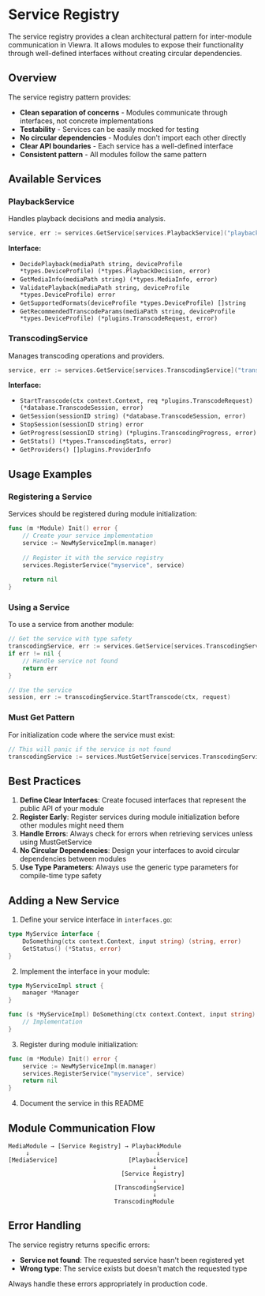 # Service Registry

The service registry provides a clean architectural pattern for inter-module communication in Viewra. It allows modules to expose their functionality through well-defined interfaces without creating circular dependencies.

## Overview

The service registry pattern provides:
- **Clean separation of concerns** - Modules communicate through interfaces, not concrete implementations
- **Testability** - Services can be easily mocked for testing
- **No circular dependencies** - Modules don't import each other directly
- **Clear API boundaries** - Each service has a well-defined interface
- **Consistent pattern** - All modules follow the same pattern

## Available Services

### PlaybackService
Handles playback decisions and media analysis.
```go
service, err := services.GetService[services.PlaybackService]("playback")
```

**Interface:**
- `DecidePlayback(mediaPath string, deviceProfile *types.DeviceProfile) (*types.PlaybackDecision, error)`
- `GetMediaInfo(mediaPath string) (*types.MediaInfo, error)`
- `ValidatePlayback(mediaPath string, deviceProfile *types.DeviceProfile) error`
- `GetSupportedFormats(deviceProfile *types.DeviceProfile) []string`
- `GetRecommendedTranscodeParams(mediaPath string, deviceProfile *types.DeviceProfile) (*plugins.TranscodeRequest, error)`

### TranscodingService
Manages transcoding operations and providers.
```go
service, err := services.GetService[services.TranscodingService]("transcoding")
```

**Interface:**
- `StartTranscode(ctx context.Context, req *plugins.TranscodeRequest) (*database.TranscodeSession, error)`
- `GetSession(sessionID string) (*database.TranscodeSession, error)`
- `StopSession(sessionID string) error`
- `GetProgress(sessionID string) (*plugins.TranscodingProgress, error)`
- `GetStats() (*types.TranscodingStats, error)`
- `GetProviders() []plugins.ProviderInfo`

## Usage Examples

### Registering a Service

Services should be registered during module initialization:

```go
func (m *Module) Init() error {
    // Create your service implementation
    service := NewMyServiceImpl(m.manager)
    
    // Register it with the service registry
    services.RegisterService("myservice", service)
    
    return nil
}
```

### Using a Service

To use a service from another module:

```go
// Get the service with type safety
transcodingService, err := services.GetService[services.TranscodingService]("transcoding")
if err != nil {
    // Handle service not found
    return err
}

// Use the service
session, err := transcodingService.StartTranscode(ctx, request)
```

### Must Get Pattern

For initialization code where the service must exist:

```go
// This will panic if the service is not found
transcodingService := services.MustGetService[services.TranscodingService]("transcoding")
```

## Best Practices

1. **Define Clear Interfaces**: Create focused interfaces that represent the public API of your module
2. **Register Early**: Register services during module initialization before other modules might need them
3. **Handle Errors**: Always check for errors when retrieving services unless using MustGetService
4. **No Circular Dependencies**: Design your interfaces to avoid circular dependencies between modules
5. **Use Type Parameters**: Always use the generic type parameters for compile-time type safety

## Adding a New Service

1. Define your service interface in `interfaces.go`:
```go
type MyService interface {
    DoSomething(ctx context.Context, input string) (string, error)
    GetStatus() (*Status, error)
}
```

2. Implement the interface in your module:
```go
type MyServiceImpl struct {
    manager *Manager
}

func (s *MyServiceImpl) DoSomething(ctx context.Context, input string) (string, error) {
    // Implementation
}
```

3. Register during module initialization:
```go
func (m *Module) Init() error {
    service := NewMyServiceImpl(m.manager)
    services.RegisterService("myservice", service)
    return nil
}
```

4. Document the service in this README

## Module Communication Flow

```
MediaModule → [Service Registry] → PlaybackModule
     ↓                                    ↓
[MediaService]                    [PlaybackService]
                                         ↓
                                [Service Registry]
                                         ↓
                              [TranscodingService]
                                         ↓
                              TranscodingModule
```

## Error Handling

The service registry returns specific errors:
- **Service not found**: The requested service hasn't been registered yet
- **Wrong type**: The service exists but doesn't match the requested type

Always handle these errors appropriately in production code.